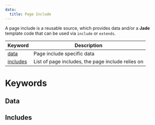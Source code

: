 ```yaml
---
data:
  title: Page Include
---
```


A page include is a reusable source, which provides data and/or a **Jade** template code that can be used via `include` or `extends`.

| Keyword               | Description                                       |
|-----------------------|---------------------------------------------------|
| [data](#data)         | Page include specific data                        |
| [includes](#includes) | List of page includes, the page include relies on |

# Keywords

## Data

## Includes
